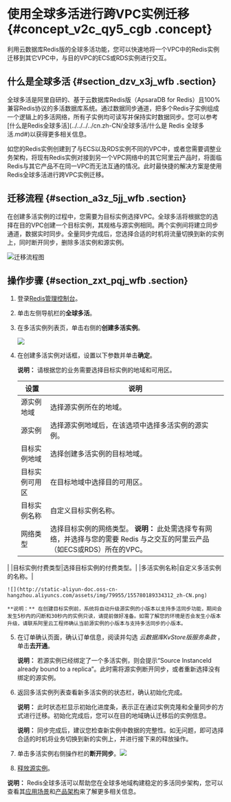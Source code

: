 # 使用全球多活进行跨VPC实例迁移 {#concept_v2c_qy5_cgb .concept}

利用云数据库Redis版的全球多活功能，您可以快速地将一个VPC中的Redis实例迁移到其它VPC中，与目的VPC的ECS或RDS实例进行交互。

## 什么是全球多活 {#section_dzv_x3j_wfb .section}

全球多活是阿里自研的、基于云数据库Redis版（ApsaraDB for Redis）且100%兼容Redis协议的多活数据库系统。通过数据同步通道，把多个Redis子实例组成一个逻辑上的多活网络，所有子实例均可读写并保持实时数据同步。您可以参考[什么是Redis全球多活](../../../../cn.zh-CN/全球多活/什么是 Redis 全球多活.md#)以获得更多相关信息。

如您的Redis实例创建到了与ECS以及RDS实例不同的VPC中，或者您需要调整业务架构，将现有Redis实例对接到另一个VPC网络中的其它阿里云产品时，将面临Redis与其它产品不在同一VPC而无法互通的情况。此时最快捷的解决方案是使用Redis全球多活进行跨VPC实例迁移。

## 迁移流程 {#section_a3z_5jj_wfb .section}

在创建多活实例的过程中，您需要为目标实例选择VPC。全球多活将根据您的选择在目的VPC创建一个目标实例，其规格与源实例相同。两个实例间将建立同步通道，数据实时同步。全量同步完成后，您选择合适的时机将流量切换到新的实例上，同时断开同步，删除多活实例和源实例。

 ![](images/34303_zh-CN.png "迁移流程图")

## 操作步骤 {#section_zxt_pqj_wfb .section}

1.  登录[Redis管理控制台](https://kvstore.console.aliyun.com/)。
2.  单击左侧导航栏的**全球多活**。
3.  在多活实例列表页，单击右侧的**创建多活实例**。

    ![](http://static-aliyun-doc.oss-cn-hangzhou.aliyuncs.com/assets/img/64697/155780189332710_zh-CN.png)

4.  在创建多活实例对话框，设置以下参数并单击**确定**。

    **说明：** 请根据您的业务需要选择目标实例的地域和可用区。

    |设置|说明|
    |--|--|
    |源实例地域|选择源实例所在的地域。|
    |源实例|选择源实例地域后，在该选项中选择多活实例的源实例。|
    |目标实例地域|选择创建多活实例的目标地域。|
    |目标实例可用区|在目标地域中选择目的可用区。|
    |目标实例名称|自定义目标实例名称。|
    |网络类型|选择目标实例的网络类型。 **说明：** 此处需选择专有网络，并选择与您的需要 Redis 与之交互的阿里云产品（如ECS或RDS）所在的VPC。

 |
    |目标实例付费类型|选择目标实例的付费类型。|
    |多活实例名称|自定义多活实例的名称。|

    ![](http://static-aliyun-doc.oss-cn-hangzhou.aliyuncs.com/assets/img/79955/155780189334312_zh-CN.png)

    **说明：** 在创建目标实例前，系统将自动升级源实例的小版本以支持多活同步功能，期间会发生5秒内的闪断和30秒内的实例只读，请提前做好准备。如需了解您的环境是否会发生小版本升级，请联系阿里云工程师确认当前源实例的小版本与支持多活同步的小版本。

5.  在订单确认页面，确认订单信息，阅读并勾选 *云数据库KvStore版服务条款* ，单击**去开通**。

    **说明：** 若源实例已经绑定了一个多活实例，则会提示“Source InstanceId already bound to a replica”。此时需将源实例断开同步，或者重新选择没有绑定的源实例。

6.  返回多活实例列表查看新多活实例的状态栏，确认初始化完成。

    **说明：** 此时状态栏显示初始化进度条，表示正在通过实例克隆和全量同步的方式进行迁移。初始化完成后，您可以在目的地域确认迁移后的实例信息。

    **说明：** 同步完成后，建议您检查新实例中数据的完整性。如无问题，即可选择合适的时机将业务切换到新的实例上，并进行接下来的释放操作。

7.  单击多活实例右侧操作栏的**断开同步**。![](http://static-aliyun-doc.oss-cn-hangzhou.aliyuncs.com/assets/img/64697/155780189432709_zh-CN.png)
8.  [释放源实例](cn.zh-CN/用户指南/管理实例/释放实例.md#)。

**说明：** Redis全球多活可以帮助您在全球多地域构建稳定的多活同步架构，您可以查看其[应用场景](../../../../cn.zh-CN/全球多活/应用场景.md#)和[产品架构](../../../../cn.zh-CN/全球多活/产品架构.md#)来了解更多相关信息。

